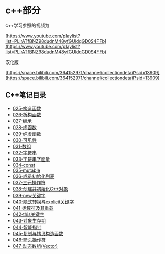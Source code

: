 # c++部分

c++学习参照的视频为

[https://www.youtube.com/playlist?list=PLlrATfBNZ98dudnM48yfGUldqGD0S4FFb](https://www.youtube.com/playlist?list=PLlrATfBNZ98dudnM48yfGUldqGD0S4FFb)

汉化版

[https://space.bilibili.com/364152971/channel/collectiondetail?sid=13909](https://space.bilibili.com/364152971/channel/collectiondetail?sid=13909)



## C++笔记目录

- [025-构造函数](025-构造函数.md)
- [026-析构函数](026-析构函数.md)
- [027-继承](027-继承.md)
- [028-虚函数](028-虚函数.md)
- [029-纯虚函数](029-纯虚函数.md)
- [030-可见性](030-可见性.md)
- [031-数组](031-数组.md)
- [032-字符串](032-字符串.md)
- [033-字符串字面量](033-字符串字面量.md)
- [034-const](034-const.md)
- [035-mutable](035-mutable.md)
- [036-成员初始化列表](036-成员初始化列表.md)
- [037-三元操作符](037-三元操作符.md)
- [038-创建并初始化C++对象](038-创建并初始化C++对象.md)
- [039-new关键字](039-new关键字.md)
- [040-隐式转换与explicit关键字](040-隐式转换与explicit关键字.md)
- [041-运算符及其重载](041-运算符及其重载.md)
- [042-this关键字](042-this关键字.md)
- [043-对象生存期](043-对象生存期.md)
- [044-智能指针](044-智能指针.md)
- [045-复制与拷贝构造函数](045-复制与拷贝构造函数.md)
- [046-箭头操作符](046-箭头操作符.md)
- [047-动态数组(Vector)](047-动态数组(Vector).md)